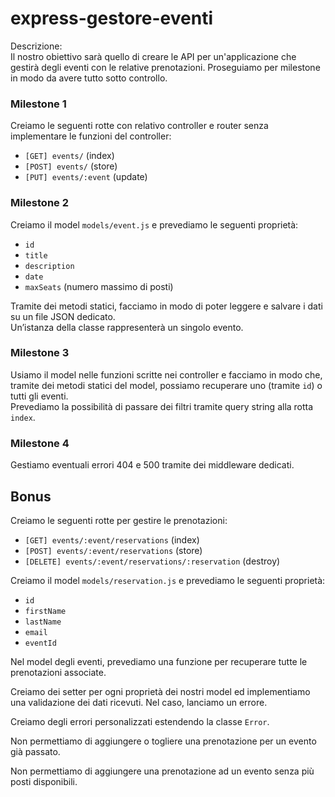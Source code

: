 #  express-gestore-eventi

Descrizione: <br>
Il nostro obiettivo sarà quello di creare le API per un'applicazione che gestirà degli eventi con le relative prenotazioni. Proseguiamo per milestone in modo da avere tutto sotto controllo.

### Milestone 1

Creiamo le seguenti rotte con relativo controller e router senza implementare le funzioni del controller:

- `[GET] events/` (index)
- `[POST] events/` (store)
- `[PUT] events/:event` (update)

### Milestone 2

Creiamo il model `models/event.js` e prevediamo le seguenti proprietà:

- `id`
- `title`
- `description`
- `date`
- `maxSeats` (numero massimo di posti)

Tramite dei metodi statici, facciamo in modo di poter leggere e salvare i dati su un file JSON dedicato.  
Un’istanza della classe rappresenterà un singolo evento.

### Milestone 3

Usiamo il model nelle funzioni scritte nei controller e facciamo in modo che, tramite dei metodi statici del model, possiamo recuperare uno (tramite `id`) o tutti gli eventi.  
Prevediamo la possibilità di passare dei filtri tramite query string alla rotta `index`.

### Milestone 4

Gestiamo eventuali errori 404 e 500 tramite dei middleware dedicati.

## Bonus

Creiamo le seguenti rotte per gestire le prenotazioni:

- `[GET] events/:event/reservations` (index)
- `[POST] events/:event/reservations` (store)
- `[DELETE] events/:event/reservations/:reservation` (destroy)

Creiamo il model `models/reservation.js` e prevediamo le seguenti proprietà:

- `id`
- `firstName`
- `lastName`
- `email`
- `eventId`

Nel model degli eventi, prevediamo una funzione per recuperare tutte le prenotazioni associate.

Creiamo dei setter per ogni proprietà dei nostri model ed implementiamo una validazione dei dati ricevuti. Nel caso, lanciamo un errore.

Creiamo degli errori personalizzati estendendo la classe `Error`.

Non permettiamo di aggiungere o togliere una prenotazione per un evento già passato.

Non permettiamo di aggiungere una prenotazione ad un evento senza più posti disponibili.
